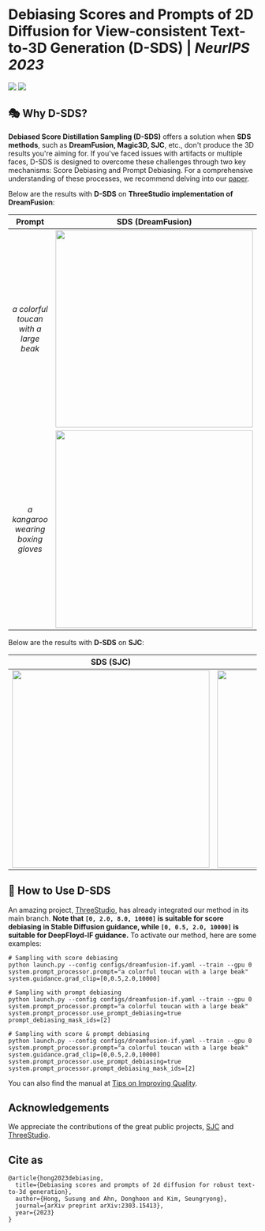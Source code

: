 # Debiasing Scores and Prompts of 2D Diffusion for View-consistent Text-to-3D Generation (D-SDS) | *NeurIPS 2023*
<a href="https://arxiv.org/abs/2303.15413"><img src="https://img.shields.io/badge/arXiv-2305.15413-B31B1B"></a>
<a href="https://susunghong.github.io/Debiased-Score-Distillation-Sampling"><img src="https://img.shields.io/badge/Project%20Page-online-brightgreen"></a>

## 🎭 Why D-SDS?

**Debiased Score Distillation Sampling (D-SDS)** offers a solution when **SDS methods**, such as **DreamFusion, Magic3D, SJC**, etc., don't produce the 3D results you're aiming for. If you've faced issues with artifacts or multiple faces, D-SDS is designed to overcome these challenges through two key mechanisms: Score Debiasing and Prompt Debiasing. For a comprehensive understanding of these processes, we recommend delving into our [paper](https://arxiv.org/abs/2303.15413).

Below are the results with **D-SDS** on **ThreeStudio implementation of DreamFusion**:

| Prompt | SDS (DreamFusion) | Debiased-SDS (Ours) |
|:---------:|:-----------------:|:-------------------:|
| *a colorful toucan with a large beak* | <img src="https://github.com/SusungHong/Debiased-Score-Distillation-Sampling/blob/gh-pages/gif_lowres/toucan_DreamFusion.gif" width="400"/> | <img src="https://github.com/SusungHong/Debiased-Score-Distillation-Sampling/blob/gh-pages/gif_lowres/toucan_ours.gif" width="400"/> |
| *a kangaroo wearing boxing gloves* | <img src="https://github.com/SusungHong/Debiased-Score-Distillation-Sampling/blob/gh-pages/gif_lowres/kangaroo_DreamFusion.gif" width="400"/> | <img src="https://github.com/SusungHong/Debiased-Score-Distillation-Sampling/blob/gh-pages/gif_lowres/kangaroo_ours.gif" width="400"/> |

Below are the results with **D-SDS** on **SJC**:

| SDS (SJC) | Debiased-SDS (Ours) |
|:-----------------:|:-------------------:|
| <img src="https://github.com/SusungHong/Debiased-Score-Distillation-Sampling/blob/gh-pages/gif_lowres/cat_etc_sjc.gif" width="400"/> | <img src="https://github.com/SusungHong/Debiased-Score-Distillation-Sampling/blob/gh-pages/gif_lowres/cat_etc_ours.gif" width="400"/> |

## 🐧 How to Use D-SDS

An amazing project, [ThreeStudio](https://github.com/threestudio-project/threestudio), has already integrated our method in its main branch. **Note that `[0, 2.0, 8.0, 10000]` is suitable for score debiasing in Stable Diffusion guidance, while `[0, 0.5, 2.0, 10000]` is suitable for DeepFloyd-IF guidance.** To activate our method, here are some examples:
```
# Sampling with score debiasing
python launch.py --config configs/dreamfusion-if.yaml --train --gpu 0 system.prompt_processor.prompt="a colorful toucan with a large beak" system.guidance.grad_clip=[0,0.5,2.0,10000]

# Sampling with prompt debiasing
python launch.py --config configs/dreamfusion-if.yaml --train --gpu 0 system.prompt_processor.prompt="a colorful toucan with a large beak" system.prompt_processor.use_prompt_debiasing=true prompt_debiasing_mask_ids=[2]

# Sampling with score & prompt debiasing
python launch.py --config configs/dreamfusion-if.yaml --train --gpu 0 system.prompt_processor.prompt="a colorful toucan with a large beak" system.guidance.grad_clip=[0,0.5,2.0,10000] system.prompt_processor.use_prompt_debiasing=true system.prompt_processor.prompt_debiasing_mask_ids=[2]
```

You can also find the manual at [Tips on Improving Quality](https://github.com/threestudio-project/threestudio).

## Acknowledgements

We appreciate the contributions of the great public projects, [SJC](https://github.com/pals-ttic/sjc) and [ThreeStudio](https://github.com/threestudio-project/threestudio).

## Cite as
```
@article{hong2023debiasing,
  title={Debiasing scores and prompts of 2d diffusion for robust text-to-3d generation},
  author={Hong, Susung and Ahn, Donghoon and Kim, Seungryong},
  journal={arXiv preprint arXiv:2303.15413},
  year={2023}
}
```
